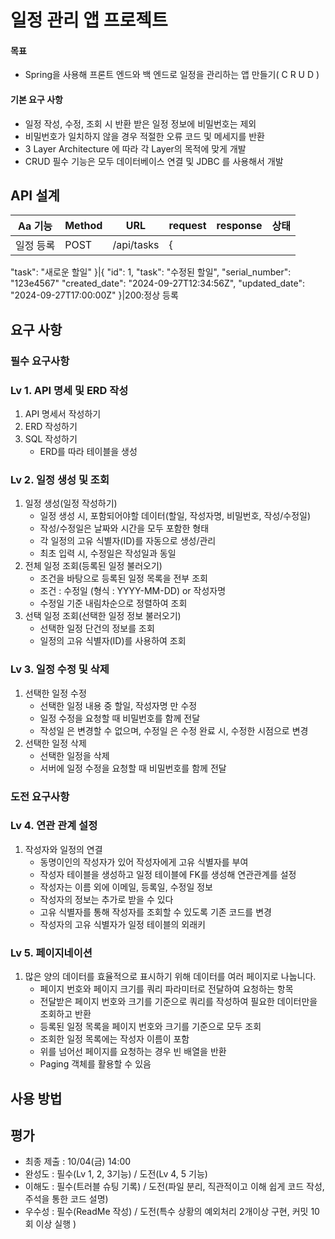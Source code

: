 # 일정 관리 앱 프로젝트
#### 목표
- Spring을 사용해 프론트 엔드와 백 엔드로 일정을 관리하는 앱 만들기( C R U D )
#### 기본 요구 사항
- 일정 작성, 수정, 조회 시 반환 받은 일정 정보에 비밀번호는 제외
- 비밀번호가 일치하지 않을 경우 적절한 오류 코드 및 메세지를 반환
- 3 Layer Architecture 에 따라 각 Layer의 목적에 맞게 개발
- CRUD 필수 기능은 모두 데이터베이스 연결 및 JDBC 를 사용해서 개발

##  API 설계
|Aa 기능 | Method| URL       |request|response|상태
|------|---|-----------|---|---|---|
|일정 등록|POST|/api/tasks|{
"task": "새로운 할일"
}|{
"id": 1,
"task": "수정된 할일",
"serial_number": "123e4567"
"created_date": "2024-09-27T12:34:56Z",
"updated_date": "2024-09-27T17:00:00Z"
}|200:정상 등록


## 요구 사항

### 필수 요구사항

### Lv 1. API 명세 및 ERD 작성
1. API 명세서 작성하기
2. ERD 작성하기
3. SQL 작성하기
    - ERD를 따라 테이블을 생성
### Lv 2. 일정 생성 및 조회
1. 일정 생성(일정 작성하기)
    - 일정 생성 시, 포함되어야할 데이터(할일, 작성자명, 비밀번호, 작성/수정일)
    - 작성/수정일은 날짜와 시간을 모두 포함한 형태
    - 각 일정의 고유 식별자(ID)를 자동으로 생성/관리
    - 최초 입력 시, 수정일은 작성일과 동일
2. 전체 일정 조회(등록된 일정 불러오기)
    - 조건을 바탕으로 등록된 일정 목록을 전부 조회
    - 조건 : 수정일 (형식 : YYYY-MM-DD) or 작성자명
    - 수정일 기준 내림차순으로 정렬하여 조회
3. 선택 일정 조회(선택한 일정 정보 불러오기)
    - 선택한 일정 단건의 정보를 조회
    - 일정의 고유 식별자(ID)를 사용하여 조회
### Lv 3. 일정 수정 및 삭제
1. 선택한 일정 수정
    - 선택한 일정 내용 중 할일, 작성자명 만 수정
    - 일정 수정을 요청할 때 비밀번호를 함께 전달
    - 작성일 은 변경할 수 없으며, 수정일 은 수정 완료 시, 수정한 시점으로 변경
2. 선택한 일정 삭제
    - 선택한 일정을 삭제
    - 서버에 일정 수정을 요청할 때 비밀번호를 함께 전달
### 도전 요구사항

### Lv 4.  연관 관계 설정
1. 작성자와 일정의 연결
    -  동명이인의 작성자가 있어 작성자에게 고유 식별자를 부여
    -  작성자 테이블을 생성하고 일정 테이블에 FK를 생성해 연관관계를 설정
    -  작성자는 이름 외에 이메일, 등록일, 수정일 정보
    -  작성자의 정보는 추가로 받을 수 있다
    -  고유 식별자를 통해 작성자를 조회할 수 있도록 기존 코드를 변경
    -  작성자의 고유 식별자가 일정 테이블의 외래키
### Lv 5.  페이지네이션
1. 많은 양의 데이터를 효율적으로 표시하기 위해 데이터를 여러 페이지로 나눕니다.
    - 페이지 번호와 페이지 크기를 쿼리 파라미터로 전달하여 요청하는 항목
    - 전달받은 페이지 번호와 크기를 기준으로 쿼리를 작성하여 필요한 데이터만을 조회하고 반환
    - 등록된 일정 목록을 페이지 번호와 크기를 기준으로 모두 조회
    - 조회한 일정 목록에는 작성자 이름이 포함
    - 위를 넘어선 페이지를 요청하는 경우 빈 배열을 반환
    - Paging 객체를 활용할 수 있음
## 사용 방법

## 평가
- 최종 제출 : 10/04(금) 14:00
- 완성도 : 필수(Lv 1, 2, 3기능) / 도전(Lv 4, 5 기능)
- 이해도 : 필수(트러블 슈팅 기록) / 도전(파일 분리, 직관적이고 이해 쉽게 코드 작성, 주석을 통한 코드 설명)
- 우수성 : 필수(ReadMe 작성) / 도전(특수 상황의 예외처리 2개이상 구현, 커밋 10회 이상 실행 )


